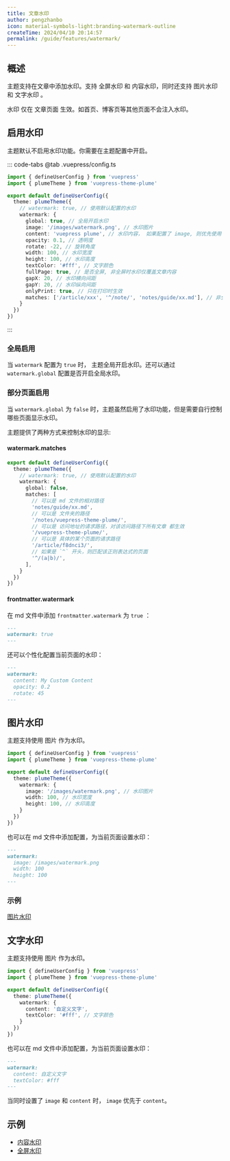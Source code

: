 ```yaml
---
title: 文章水印
author: pengzhanbo
icon: material-symbols-light:branding-watermark-outline
createTime: 2024/04/10 20:14:57
permalink: /guide/features/watermark/
---
```


## 概述

主题支持在文章中添加水印。支持 全屏水印 和 内容水印，同时还支持 图片水印 和 文字水印 。

水印 仅在 文章页面 生效。如首页、博客页等其他页面不会注入水印。

## 启用水印

主题默认不启用水印功能。你需要在主题配置中开启。

::: code-tabs
@tab .vuepress/config.ts

```ts
import { defineUserConfig } from 'vuepress'
import { plumeTheme } from 'vuepress-theme-plume'

export default defineUserConfig({
  theme: plumeTheme({
    // watermark: true, // 使用默认配置的水印
    watermark: {
      global: true, // 全局开启水印
      image: '/images/watermark.png', // 水印图片
      content: 'vuepress plume', // 水印内容， 如果配置了 image, 则优先使用 image
      opacity: 0.1, // 透明度
      rotate: -22, // 旋转角度
      width: 100, // 水印宽度
      height: 100, // 水印高度
      textColor: '#fff', // 文字颜色
      fullPage: true, // 是否全屏, 非全屏时水印仅覆盖文章内容
      gapX: 20, // 水印横向间距
      gapY: 20, // 水印纵向间距
      onlyPrint: true, // 只在打印时生效
      matches: ['/article/xxx', '^/note/', 'notes/guide/xx.md'], // 非全局启用时，匹配页面路径或文件路径来启用水印
    }
  })
})
```

:::

### 全局启用

当 `watermark` 配置为 `true` 时， 主题全局开启水印。还可以通过 `watermark.global` 配置是否开启全局水印。

### 部分页面启用

当 `watermark.global` 为 `false` 时，主题虽然启用了水印功能，但是需要自行控制哪些页面显示水印。

主题提供了两种方式来控制水印的显示:

#### watermark.matches

```ts
export default defineUserConfig({
  theme: plumeTheme({
    // watermark: true, // 使用默认配置的水印
    watermark: {
      global: false,
      matches: [
        // 可以是 md 文件的相对路径
        'notes/guide/xx.md',
        // 可以是 文件夹的路径
        '/notes/vuepress-theme-plume/',
        // 可以是 访问地址的请求路径，对该访问路径下所有文章 都生效
        '/vuepress-theme-plume/',
        // 可以是 具体的某个页面的请求路径
        '/article/f8dnci3/',
        // 如果是 `^` 开头，则匹配该正则表达式的页面
        '^/(a|b)/',
      ],
    }
  })
})
```

#### frontmatter.watermark

在 md 文件中添加 `frontmatter.watermark` 为 `true` ：

```md
---
watermark: true
---
```

还可以个性化配置当前页面的水印：

```md
---
watermark:
  content: My Custom Content
  opacity: 0.2
  rotate: 45
---
```

## 图片水印

主题支持使用 图片 作为水印。

```ts
import { defineUserConfig } from 'vuepress'
import { plumeTheme } from 'vuepress-theme-plume'

export default defineUserConfig({
  theme: plumeTheme({
    watermark: {
      image: '/images/watermark.png', // 水印图片
      width: 100, // 水印宽度
      height: 100, // 水印高度
    }
  })
})
```

也可以在 md 文件中添加配置，为当前页面设置水印：

```md
---
watermark:
  image: /images/watermark.png
  width: 100
  height: 100
---
```

### 示例

[图片水印](/article/i4cuuonn/)

## 文字水印

主题支持使用 图片 作为水印。

```ts
import { defineUserConfig } from 'vuepress'
import { plumeTheme } from 'vuepress-theme-plume'

export default defineUserConfig({
  theme: plumeTheme({
    watermark: {
      content: '自定义文字',
      textColor: '#fff', // 文字颜色
    }
  })
})
```

也可以在 md 文件中添加配置，为当前页面设置水印：

```md
---
watermark:
  content: 自定义文字
  textColor: #fff
---
```

当同时设置了 `image` 和 `content` 时， `image` 优先于 `content`。

## 示例

- [内容水印](/article/2z59hh8g/)
- [全屏水印](/article/97s6ha1e/)
